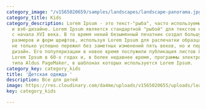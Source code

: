 ```yaml
---
category_image: "/v1565020659/samples/landscapes/landscape-panorama.jpg"
category_title: Kids
category_description: Lorem Ipsum - это текст-"рыба", часто используемый в печати
  и вэб-дизайне. Lorem Ipsum является стандартной "рыбой" для текстов на латинице
  с начала XVI века. В то время некий безымянный печатник создал большую коллекцию
  размеров и форм шрифтов, используя Lorem Ipsum для распечатки образцов. Lorem Ipsum
  не только успешно пережил без заметных изменений пять веков, но и перешагнул в электронный
  дизайн. Его популяризации в новое время послужили публикация листов Letraset с образцами
  Lorem Ipsum в 60-х годах и, в более недавнее время, программы электронной вёрстки
  типа Aldus PageMaker, в шаблонах которых используется Lorem Ipsum.
category_key: category_kids
title: 'Детская одежда '
description: Все для детей
image: https://res.cloudinary.com/da4me/uploads/v1565020655/uploads/leather-bag-gray.jpg
key: category_kids

---
```

